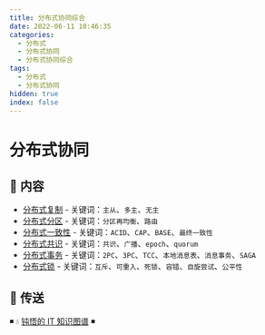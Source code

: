 ```yaml
---
title: 分布式协同综合
date: 2022-06-11 10:46:35
categories:
  - 分布式
  - 分布式协同
  - 分布式协同综合
tags:
  - 分布式
  - 分布式协同
hidden: true
index: false
---
```


# 分布式协同

## 📖 内容

- [分布式复制](01.分布式复制.md) - 关键词：`主从`、`多主`、`无主`
- [分布式分区](02.分布式分区.md) - 关键词：`分区再均衡`、`路由`
- [分布式一致性](03.分布式一致性.md) - 关键词：`ACID`、`CAP`、`BASE`、`最终一致性`
- [分布式共识](04.分布式共识.md) - 关键词：`共识`、`广播`、`epoch`、`quorum`
- [分布式事务](05.分布式事务) - 关键词：`2PC`、`3PC`、`TCC`、`本地消息表`、`消息事务`、`SAGA`
- [分布式锁](06.分布式锁) - 关键词：`互斥`、`可重入`、`死锁`、`容错`、`自旋尝试`、`公平性`

## 🚪 传送

◾ 💧 [钝悟的 IT 知识图谱](https://dunwu.github.io/waterdrop/) ◾